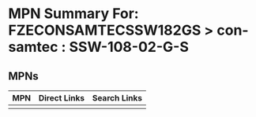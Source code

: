 



# MPN Summary For: FZECONSAMTECSSW182GS > con-samtec : SSW-108-02-G-S

## MPNs
  

|MPN|Direct Links|Search Links|
| :--- | :--- | :--- |
||||
